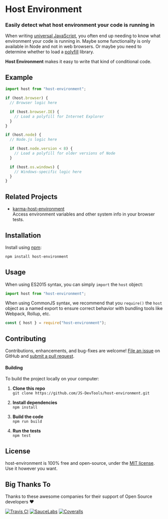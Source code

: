 Host Environment
==============================

### Easily detect what host environment your code is running in

When writing [universal JavaScript](https://medium.com/@mjackson/universal-javascript-4761051b7ae9), you often end up needing to know what environment your code is running in.  Maybe some functionality is only available in Node and not in web browsers.  Or maybe you need to determine whether to load a [polyfill](https://en.wikipedia.org/wiki/Polyfill_(programming)) library.

**Host Environment** makes it easy to write that kind of conditional code.



Example
--------------------------

```javascript
import host from "host-environment";

if (host.browser) {
  // Browser logic here

  if (host.browser.IE) {
    // Load a polyfill for Internet Explorer
  }
}

if (host.node) {
  // Node.js logic here

  if (host.node.version < 8) {
    // Load a polyfill for older versions of Node
  }

  if (host.os.windows) {
    // Windows-specific logic here
  }
}
```



Related Projects
--------------------------
- [karma-host-environment](https://jsdevtools.org/karma-host-environment/)<br>
  Access environment variables and other system info in your browser tests.



Installation
--------------------------
Install using [npm](https://docs.npmjs.com/about-npm/):

```bash
npm install host-environment
```



Usage
--------------------------
When using ES2015 syntax, you can simply `import` the `host` object:

```javascript
import host from "host-environment";
```

When using CommonJS syntax, we recommend that you `require()` the `host` object as a named export to ensure correct behavior with bundling tools like Webpack, Rollup, etc.

```javascript
const { host } = require("host-environment");
```



Contributing
--------------------------
Contributions, enhancements, and bug-fixes are welcome!  [File an issue](https://github.com/JS-DevTools/host-environment/issues) on GitHub and [submit a pull request](https://github.com/JS-DevTools/host-environment/pulls).

#### Building
To build the project locally on your computer:

1. __Clone this repo__<br>
`git clone https://github.com/JS-DevTools/host-environment.git`

2. __Install dependencies__<br>
`npm install`

3. __Build the code__<br>
`npm run build`

4. __Run the tests__<br>
`npm test`



License
--------------------------
host-environment is 100% free and open-source, under the [MIT license](LICENSE). Use it however you want.



Big Thanks To
--------------------------
Thanks to these awesome companies for their support of Open Source developers ❤

[![Travis CI](https://jsdevtools.org/img/badges/travis-ci.svg)](https://travis-ci.com)
[![SauceLabs](https://jsdevtools.org/img/badges/sauce-labs.svg)](https://saucelabs.com)
[![Coveralls](https://jsdevtools.org/img/badges/coveralls.svg)](https://coveralls.io)
